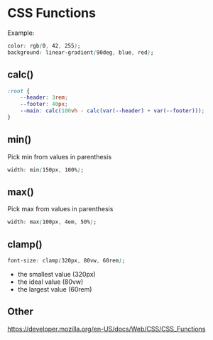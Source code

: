 # CSS Functions

Example:

```css
color: rgb(0, 42, 255);
background: linear-gradient(90deg, blue, red);
```

## calc()

```css
:root {
	--header: 3rem;
	--footer: 40px;
	--main: calc(100vh - calc(var(--header) + var(--footer)));
}
```

## min()

Pick min from values in parenthesis
```css
width: min(150px, 100%);
```

## max()

Pick max from values in parenthesis
```css
width: max(100px, 4em, 50%);
```

## clamp()

```css
font-size: clamp(320px, 80vw, 60rem);
```

- the smallest value (320px)
- the ideal value (80vw)
- the largest value (60rem)

## Other

https://developer.mozilla.org/en-US/docs/Web/CSS/CSS_Functions
